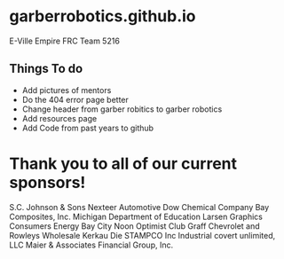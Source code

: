 # garberrobotics.github.io
E-Ville Empire FRC Team 5216


## Things To do
* Add pictures of mentors
* Do the 404 error page better
* Change header from garber robitics to garber robotics
* Add resources page
* Add Code from past years to github


# Thank you to all of our current sponsors!
S.C. Johnson & Sons
Nexteer Automotive
Dow Chemical Company
Bay Composites, Inc.
Michigan Department of Education
Larsen Graphics
Consumers Energy
Bay City Noon Optimist Club
Graff Chevrolet and Rowleys Wholesale
Kerkau
Die STAMPCO Inc
Industrial covert unlimited, LLC
Maier & Associates Financial Group, Inc.

